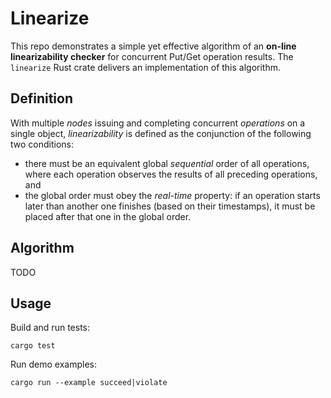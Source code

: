 # Linearize

This repo demonstrates a simple yet effective algorithm of an **on-line linearizability checker** for concurrent Put/Get operation results. The `linearize` Rust crate delivers an implementation of this algorithm.

## Definition

With multiple *nodes* issuing and completing concurrent *operations* on a single object, *linearizability* is defined as the conjunction of the following two conditions:

* there must be an equivalent global *sequential* order of all operations, where each operation observes the results of all preceding operations, and
* the global order must obey the *real-time* property: if an operation starts later than another one finishes (based on their timestamps), it must be placed after that one in the global order.

## Algorithm

TODO

## Usage

Build and run tests:

```
cargo test
```

Run demo examples:

```
cargo run --example succeed|violate
```
